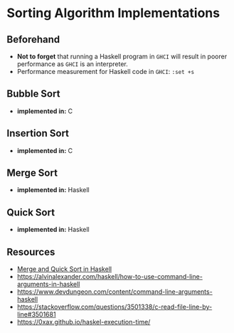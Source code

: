 # Sorting Algorithm Implementations

## Beforehand

- **Not to forget** that running a Haskell program in `GHCI` will result in poorer performance as `GHCI` is an interpreter.
- Performance measurement for Haskell code in `GHCI`: `:set +s`

## Bubble Sort

- **implemented in:** C

## Insertion Sort

- **implemented in:** C

## Merge Sort

- **implemented in:** Haskell

## Quick Sort

- **implemented in:** Haskell

## Resources

- [Merge and Quick Sort in Haskell](https://smthngsmwhr.wordpress.com/2012/11/09/sorting-algorithms-in-haskell/)
- https://alvinalexander.com/haskell/how-to-use-command-line-arguments-in-haskell
- https://www.devdungeon.com/content/command-line-arguments-haskell
- https://stackoverflow.com/questions/3501338/c-read-file-line-by-line#3501681
- https://0xax.github.io/haskel-execution-time/